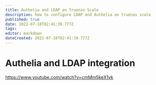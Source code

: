 ```yaml
---
title: Authelia and LDAP on Truenas Scale
description: how to configure LDAP and Authelia on truenas scale
published: true
date: 2022-07-18T02:41:39.777Z
tags: 
editor: markdown
dateCreated: 2022-07-18T02:41:39.777Z
---
```


# Authelia and LDAP integration
https://www.youtube.com/watch?v=cmMm5keX1vk